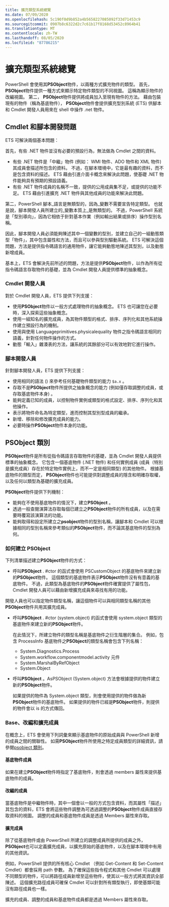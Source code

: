 ```yaml
---
title: 擴充類型系統總覽
ms.date: 07/09/2020
ms.openlocfilehash: 5c190f0d9b852a4b5658227085092f33d71453c9
ms.sourcegitcommit: 0907b8c6322d2c7c61b17f8168d53452c8964b41
ms.translationtype: MT
ms.contentlocale: zh-TW
ms.lasthandoff: 08/05/2020
ms.locfileid: "87786215"
---
```

# <a name="extended-type-system-overview"></a>擴充類型系統總覽

PowerShell 會使用其**PSObject**物件，以兩種方式擴充物件的類型。 首先， **PSObject**物件提供一種方式來顯示特定物件類型的不同視圖。 這稱為顯示物件的改編視圖。 第二， **PSObject**物件提供將成員加入至現有物件的方法。 藉由包裝現有的物件（稱為基底物件）， **PSObject**物件會提供擴充型別系統 (ETS) 供腳本和 Cmdlet 開發人員用來在 shell 中操作 .net 物件。

## <a name="cmdlet-and-script-development-issues"></a>Cmdlet 和腳本開發問題

ETS 可解決兩個基本問題：

首先，有些 .NET 物件並沒有必要的預設行為，無法做為 Cmdlet 之間的資料。

- 有些 .NET 物件是「中繼」物件 (例如： WMI 物件、ADO 物件和 XML 物件) 其成員會描述所包含的資料。 不過，在腳本環境中，它是最有趣的資料，而不是包含資料的描述。 ETS 藉由引進介面卡概念來解決此問題，使基礎 .NET 物件能夠具有預期的預設語義。
- 有些 .NET 物件成員的名稱不一致，提供的公用成員集不足，或提供的功能不足。 ETS 藉由引進擴充 .NET 物件與其他成員的功能來解決此問題。

第二，PowerShell 腳本_語言是無類型的，因為_變數不需要宣告特定類型。 也就是說，腳本開發人員所建立的_變數本質上_是無類型的。 不過，PowerShell 系統是「型別導向」，因為它相依于針對基本作業（例如輸出結果或排序）操作型別名稱。

因此，腳本開發人員必須能夠陳述其中一個變數的型別，並建立自己的一組動態類型「物件」，其中包含屬性和方法，而且可以參與型別驅動系統。 ETS 可解決這個問題，方法是提供指令碼語言的通用物件，讓它能夠動態地陳述其型別，以及動態新增成員。

基本上，ETS 會解決先前所述的問題，方法是提供**PSObject**物件，以作為所有從指令碼語言存取物件的基礎，並為 Cmdlet 開發人員提供標準的抽象概念。

### <a name="cmdlet-developers"></a>Cmdlet 開發人員

對於 Cmdlet 開發人員，ETS 提供下列支援：

- 使用**PSObject**物件以一般方式處理物件的抽象概念。 ETS 也可讓您在必要時，深入探索這些抽象概念。
- 使用一組知名的擴充成員，為其物件類型的格式、排序、序列化和其他系統操作建立預設行為的機制。
- 使用與使用 Languageprimitives.physicalequality 物件之指令碼語言相同的語義，針對任何物件操作的方式。
- 動態「輸入」雜湊表的方法，讓系統的其餘部分可以有效地對它進行操作。

### <a name="script-developers"></a>腳本開發人員

針對腳本開發人員，ETS 提供下列支援：

- 使用相同的語法 () 來參考任何基礎物件類型的能力 `$a.x` 。
- 存取不是**PSObject**物件所提供之抽象概念的能力 (例如僅存取調整的成員，或存取基底物件本身) 。
- 能夠定義已知的成員，以控制物件實例或類型的格式設定、排序、序列化和其他操作。
- 表示將物件命名為特定類型，進而控制其型別型成員的繼承。
- 新增、移除和修改擴充成員的能力。
- 必要時操作**PSObject**物件本身的功能。

## <a name="the-psobject-class"></a>PSObject 類別

**PSObject**物件是所有從指令碼語言存取物件的基礎，並為 Cmdlet 開發人員提供標準的抽象概念。 它包含一個基底物件 (.NET 物件) 和任何實例成員 (成員（特別是擴充成員）存在於特定物件實例上，而不一定是相同類型) 的其他物件。 根據基底物件的類型而定， **PSObject**物件也可能提供對調整成員的隱含和明確存取權，以及任何以類型為基礎的擴充成員。

**PSObject**物件提供下列機制：

- 能夠在不使用基底物件的情況下，建立**PSObject** 。
- 透過一般查閱演算法存取每個已建立之**PSObject**物件的所有成員，以及在需要時覆寫該演算法的功能。
- 能夠取得和設定所建立之**psobject**物件的型別名稱，讓腳本和 Cmdlet 可以根據相同的型別名稱來參考類似的**PSObject**物件，而不論其基底物件的型別為何。

### <a name="how-to-construct-a-psobject"></a>如何建立 PSObject

下列清單描述建立**PSObject**物件的方式：

- 呼叫**PSObject** . #ctor 的函式會使用 PSCustomObject 的基底物件來建立新的**PSObject**物件。 這個類型的基底物件表示**PSObject**物件沒有有意義的基底物件。 不過，此類型為基底物件的**PSObject**物件確實提供了屬性包，Cmdlet 開發人員可以藉由新增擴充成員來尋找有用的功能。

開發人員也可以指定物件類型名稱，讓這個物件可以與相同類型名稱的其他**PSObject**物件共用其擴充成員。

- 呼叫**PSObject** . #ctor (system.object) 的函式會使用 system.object 類型的基底物件來建立新的**PSObject**物件。

  在此情況下，所建立物件的類型名稱是基底物件之衍生階層的集合。 例如，包含 ProcessInfo 基底物件之**PSObject**的類型名稱會包含下列名稱：

  - System.Diagnostics.Process
  - System.workflow.componentmodel.activity 元件
  - System.MarshalByRefObject
  - System.Object

- 呼叫**PSObject** 。AsPSObject (System.object) 方法會根據提供的物件建立新的**PSObject**物件。

  如果提供的物件為 System.object 類型，則會使用提供的物件做為新**PSObject**物件的基底物件。 如果提供的物件已經是**PSObject**物件，則提供的物件會以 is 的方式傳回。

### <a name="base-adapted-and-extended-members"></a>Base、改編和擴充成員

在概念上，ETS 會使用下列詞彙來顯示基底物件的原始成員與 PowerShell 新增的成員之間的關聯性。 如需**PSObject**物件所使用之特定成員類型的詳細資訊，請參閱[psobject 類別](/dotnet/api/system.management.automation.psobject)。

#### <a name="base-object-members"></a>基底物件成員

如果在建立**PSObject**物件時指定了基底物件，則會透過 members 屬性來提供基底物件的成員。

#### <a name="adapted-members"></a>改編的成員

當基底物件是中繼物件時，其中一個會以一般的方式包含資料，而其屬性「描述」其包含的資料，ETS 會將這些物件調整為可透過調整的**PSObject**物件成員直接存取資料的視圖。 調整的成員和基底物件成員是透過 Members 屬性來存取。

#### <a name="extended-members"></a>擴充成員

除了從基底物件或由 PowerShell 所建立的調整成員所提供的成員之外， **PSObject**也可以定義擴充成員，以擴充原始的基底物件，以及在腳本環境中有用的其他資訊。

例如，PowerShell 提供的所有核心 Cmdlet （例如 Get-Content 和 Set-Content Cmdlet）都會採用 path 參數。 為了確保這些指令程式和其他 Cmdlet 可以處理不同類型的物件，可以將路徑成員新增至這些物件，使其以一般方式將其資訊全部陳述。 這個擴充路徑成員可確保 Cmdlet 可以針對所有類型執行，即使基類可能沒有路徑成員也一樣。

擴充的成員、調整的成員和基底物件成員都是透過 Members 屬性來存取。
